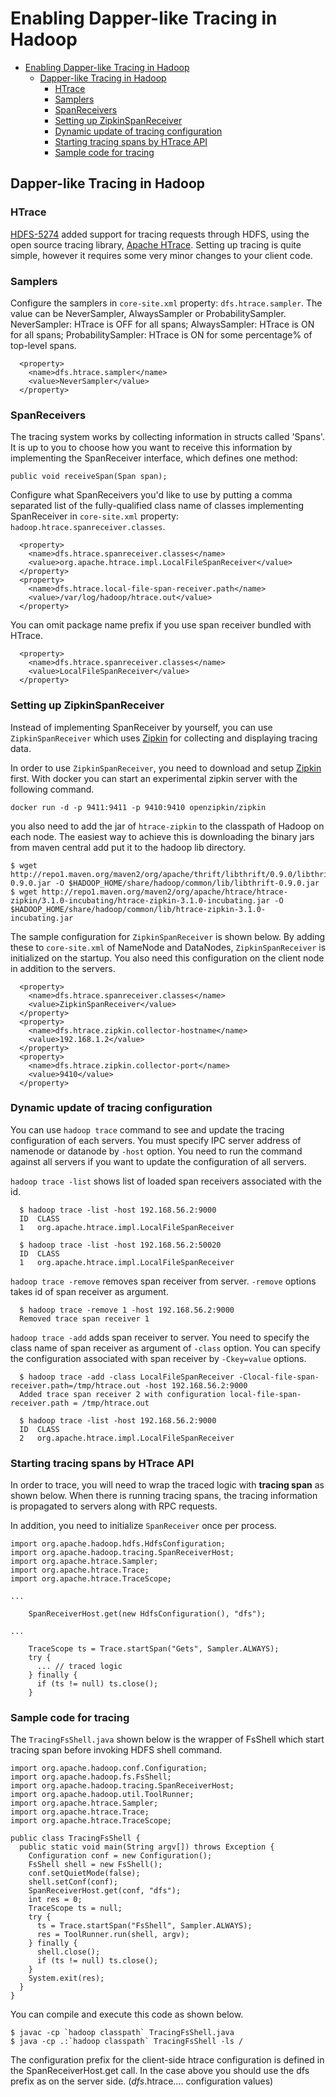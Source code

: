 <!---
  Licensed under the Apache License, Version 2.0 (the "License");
  you may not use this file except in compliance with the License.
  You may obtain a copy of the License at

   http://www.apache.org/licenses/LICENSE-2.0

  Unless required by applicable law or agreed to in writing, software
  distributed under the License is distributed on an "AS IS" BASIS,
  WITHOUT WARRANTIES OR CONDITIONS OF ANY KIND, either express or implied.
  See the License for the specific language governing permissions and
  limitations under the License. See accompanying LICENSE file.
-->


Enabling Dapper-like Tracing in Hadoop
======================================

* [Enabling Dapper-like Tracing in Hadoop](#Enabling_Dapper-like_Tracing_in_Hadoop)
    * [Dapper-like Tracing in Hadoop](#Dapper-like_Tracing_in_Hadoop)
        * [HTrace](#HTrace)
        * [Samplers](#Samplers)
        * [SpanReceivers](#SpanReceivers)
        * [Setting up ZipkinSpanReceiver](#Setting_up_ZipkinSpanReceiver)
        * [Dynamic update of tracing configuration](#Dynamic_update_of_tracing_configuration)
        * [Starting tracing spans by HTrace API](#Starting_tracing_spans_by_HTrace_API)
        * [Sample code for tracing](#Sample_code_for_tracing)


Dapper-like Tracing in Hadoop
-----------------------------

### HTrace

[HDFS-5274](https://issues.apache.org/jira/browse/HDFS-5274) added support for tracing requests through HDFS,
using the open source tracing library,
[Apache HTrace](https://git-wip-us.apache.org/repos/asf/incubator-htrace.git). 
Setting up tracing is quite simple, however it requires some very minor changes to your client code.

### Samplers

Configure the samplers in `core-site.xml` property: `dfs.htrace.sampler`.
The value can be NeverSampler, AlwaysSampler or ProbabilitySampler.
NeverSampler: HTrace is OFF for all spans;
AlwaysSampler: HTrace is ON for all spans;
ProbabilitySampler: HTrace is ON for some percentage% of top-level spans.

      <property>
        <name>dfs.htrace.sampler</name>
        <value>NeverSampler</value>
      </property>

### SpanReceivers

The tracing system works by collecting information in structs called 'Spans'.
It is up to you to choose how you want to receive this information
by implementing the SpanReceiver interface, which defines one method:

    public void receiveSpan(Span span);

Configure what SpanReceivers you'd like to use
by putting a comma separated list of the fully-qualified class name of classes implementing SpanReceiver
in `core-site.xml` property: `hadoop.htrace.spanreceiver.classes`.

      <property>
        <name>dfs.htrace.spanreceiver.classes</name>
        <value>org.apache.htrace.impl.LocalFileSpanReceiver</value>
      </property>
      <property>
        <name>dfs.htrace.local-file-span-receiver.path</name>
        <value>/var/log/hadoop/htrace.out</value>
      </property>

You can omit package name prefix if you use span receiver bundled with HTrace.

      <property>
        <name>dfs.htrace.spanreceiver.classes</name>
        <value>LocalFileSpanReceiver</value>
      </property>

### Setting up ZipkinSpanReceiver

Instead of implementing SpanReceiver by yourself,
you can use `ZipkinSpanReceiver` which uses
[Zipkin](https://github.com/twitter/zipkin) for collecting and displaying tracing data.

In order to use `ZipkinSpanReceiver`,
you need to download and setup [Zipkin](https://github.com/twitter/zipkin) first. With docker you can start an experimental zipkin server with the following command.

```
docker run -d -p 9411:9411 -p 9410:9410 openzipkin/zipkin
```

you also need to add the jar of `htrace-zipkin` to the classpath of Hadoop on each node.
The easiest way to achieve this is downloading the binary jars from maven central add put it to the hadoop lib directory.

    $ wget http://repo1.maven.org/maven2/org/apache/thrift/libthrift/0.9.0/libthrift-0.9.0.jar -O $HADOOP_HOME/share/hadoop/common/lib/libthrift-0.9.0.jar
    $ wget http://repo1.maven.org/maven2/org/apache/htrace/htrace-zipkin/3.1.0-incubating/htrace-zipkin-3.1.0-incubating.jar -O $HADOOP_HOME/share/hadoop/common/lib/htrace-zipkin-3.1.0-incubating.jar

The sample configuration for `ZipkinSpanReceiver` is shown below.
By adding these to `core-site.xml` of NameNode and DataNodes, `ZipkinSpanReceiver` is initialized on the startup.
You also need this configuration on the client node in addition to the servers.

      <property>
        <name>dfs.htrace.spanreceiver.classes</name>
        <value>ZipkinSpanReceiver</value>
      </property>
      <property>
        <name>dfs.htrace.zipkin.collector-hostname</name>
        <value>192.168.1.2</value>
      </property>
      <property>
        <name>dfs.htrace.zipkin.collector-port</name>
        <value>9410</value>
      </property>

### Dynamic update of tracing configuration

You can use `hadoop trace` command to see and update the tracing configuration of each servers.
You must specify IPC server address of namenode or datanode by `-host` option.
You need to run the command against all servers if you want to update the configuration of all servers.

`hadoop trace -list` shows list of loaded span receivers associated with the id.

      $ hadoop trace -list -host 192.168.56.2:9000
      ID  CLASS
      1   org.apache.htrace.impl.LocalFileSpanReceiver

      $ hadoop trace -list -host 192.168.56.2:50020
      ID  CLASS
      1   org.apache.htrace.impl.LocalFileSpanReceiver

`hadoop trace -remove` removes span receiver from server.
`-remove` options takes id of span receiver as argument.

      $ hadoop trace -remove 1 -host 192.168.56.2:9000
      Removed trace span receiver 1

`hadoop trace -add` adds span receiver to server.
You need to specify the class name of span receiver as argument of `-class` option.
You can specify the configuration associated with span receiver by `-Ckey=value` options.

      $ hadoop trace -add -class LocalFileSpanReceiver -Clocal-file-span-receiver.path=/tmp/htrace.out -host 192.168.56.2:9000
      Added trace span receiver 2 with configuration local-file-span-receiver.path = /tmp/htrace.out

      $ hadoop trace -list -host 192.168.56.2:9000
      ID  CLASS
      2   org.apache.htrace.impl.LocalFileSpanReceiver

### Starting tracing spans by HTrace API

In order to trace, you will need to wrap the traced logic with **tracing span** as shown below.
When there is running tracing spans,
the tracing information is propagated to servers along with RPC requests.

In addition, you need to initialize `SpanReceiver` once per process.

    import org.apache.hadoop.hdfs.HdfsConfiguration;
    import org.apache.hadoop.tracing.SpanReceiverHost;
    import org.apache.htrace.Sampler;
    import org.apache.htrace.Trace;
    import org.apache.htrace.TraceScope;

    ...

        SpanReceiverHost.get(new HdfsConfiguration(), "dfs");

    ...

        TraceScope ts = Trace.startSpan("Gets", Sampler.ALWAYS);
        try {
          ... // traced logic
        } finally {
          if (ts != null) ts.close();
        }

### Sample code for tracing

The `TracingFsShell.java` shown below is the wrapper of FsShell
which start tracing span before invoking HDFS shell command.

    import org.apache.hadoop.conf.Configuration;
    import org.apache.hadoop.fs.FsShell;
    import org.apache.hadoop.tracing.SpanReceiverHost;
    import org.apache.hadoop.util.ToolRunner;
    import org.apache.htrace.Sampler;
    import org.apache.htrace.Trace;
    import org.apache.htrace.TraceScope;

    public class TracingFsShell {
      public static void main(String argv[]) throws Exception {
        Configuration conf = new Configuration();
        FsShell shell = new FsShell();
        conf.setQuietMode(false);
        shell.setConf(conf);
        SpanReceiverHost.get(conf, "dfs");
        int res = 0;
        TraceScope ts = null;
        try {
          ts = Trace.startSpan("FsShell", Sampler.ALWAYS);
          res = ToolRunner.run(shell, argv);
        } finally {
          shell.close();
          if (ts != null) ts.close();
        }
        System.exit(res);
      }
    }

You can compile and execute this code as shown below.

    $ javac -cp `hadoop classpath` TracingFsShell.java
    $ java -cp .:`hadoop classpath` TracingFsShell -ls /

The configuration prefix for the client-side htrace configuration is defined in the SpanReceiverHost.get call. In the case above you should use the dfs prefix as on the server side. (*dfs*.htrace…. configuration values)
